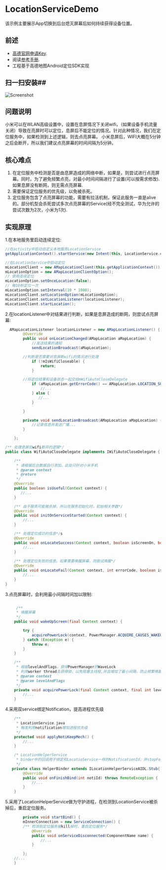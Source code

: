 # LocationServiceDemo

该示例主要展示App切换到后台熄灭屏幕后如何持续获得设备位置。

## 前述 ##
- [高德官网申请Key](http://lbs.amap.com/dev/#/).
- 阅读[参考手册](http://a.amap.com/lbs/static/unzip/Android_Map_Doc/index.html).
- 工程基于高德地图Android定位SDK实现

## 扫一扫安装##
![Screenshot]( https://raw.githubusercontent.com/amap-demo/android-service-location/master/LocationServiceDemo/apk/1477653836.png)  


## 问题说明

小米可以在WLAN高级设置中，设置在息屏情况下关闭wifi，（如果设备手机流量关闭）导致在亮屏时可以定位，息屏后不能定位的情况。针对此种情况，我们在定位服务中，如果检测到上述逻辑，则去点亮屏幕。
小米息屏后，WIFI大概在5分钟之后会断开，所以我们建议点亮屏幕的时间间隔为5分钟。

## 核心难点
1. 在定位服务中检测是否是由息屏造成的网络中断，如果是，则尝试进行点亮屏幕。同时，为了避免频繁点亮，对最小时间间隔进行了设置(可以按需求修改).
如果息屏没有断网，则无需点亮屏幕.
2. 需要保证定位服务的优先级，以免被杀死。
3. 定位服务包含了点亮屏幕的功能，需要有拉活机制，保证此服务一直是alive的。部分机型会杀死尝试多次点亮屏幕的Service(经不完全测试，华为允许的尝试次数为2次，小米为1次).

## 实现原理
1.在本地服务里启动连续定位:
```java
//在activity中启动自定义本地服务LocationService
getApplicationContext().startService(new Intent(this, LocationService.class));

//在LocationService中启动定位
mLocationClient = new AMapLocationClient(this.getApplicationContext());
mLocationOption = new AMapLocationClientOption();
// 使用连续定位
mLocationOption.setOnceLocation(false);
// 每10秒定位一次
mLocationOption.setInterval(10 * 1000);
mLocationClient.setLocationOption(mLocationOption);
mLocationClient.setLocationListener(locationListener);
mLocationClient.startLocation();
```
2.在locationListener中对结果进行判断，如果是息屏造成的断网，则尝试点亮屏幕:
```java
  AMapLocationListener locationListener = new AMapLocationListener() {
        @Override
        public void onLocationChanged(AMapLocation aMapLocation) {
            //发送结果的通知
            sendLocationBroadcast(aMapLocation);

	    //判断是否需要对息屏断wifi的情况进行处理
            if (!mIsWifiCloseable) {
                return;
            }

	    //将定位结果和设备状态一起交给mWifiAutoCloseDelegate
            if (aMapLocation.getErrorCode() == AMapLocation.LOCATION_SUCCESS) {
                //...
            } else {
               //...
            }

        }

        private void sendLocationBroadcast(AMapLocation aMapLocation) {
            //记录信息并发送广播...
        }

    };

/** 处理息屏后wifi断开的逻辑*/
public class WifiAutoCloseDelegate implements IWifiAutoCloseDelegate {

    /**
     * 请根据后台数据自行添加。此处只针对小米手机
     * @param context
     * @return
     */
    @Override
    public boolean isUseful(Context context) {
       //...
    }

    /** 由于服务可能被杀掉，所以在服务初始化时，初始相关参数*/
    @Override
    public void initOnServiceStarted(Context context) {
        //...
    }

    /** 处理定位成功的信息*/s
    @Override
    public void onLocateSuccess(Context context, boolean isScreenOn, boolean isMobileable) {
        //...
    }
	
    /** 处理定位失败的信息。如果需要唤醒屏幕，则尝试唤醒*/
    @Override
    public void onLocateFail(Context context, int errorCode, boolean isScreenOn, boolean isWifiable) {
        //...
    }
}
```

3.点亮屏幕时，会利用最小间隔时间加以限制:
```java

     /**
     * 唤醒屏幕
     */
    public void wakeUpScreen(final Context context) {

        try {
            acquirePowerLock(context, PowerManager.ACQUIRE_CAUSES_WAKEUP | PowerManager.SCREEN_DIM_WAKE_LOCK);
        } catch (Exception e) {
            throw e;
        }
    }

    /**
     * 根据levelAndFlags，获得PowerManager的WaveLock
     * 利用worker thread去获得锁，以免阻塞主线程,并且增加了最小间隔，防止频繁唤醒
     * @param context
     * @param levelAndFlags
     */
    private void acquirePowerLock(final Context context, final int levelAndFlags) {
        //...
    }
```

4.采用双service绑定Notification，提高进程优先级
```java
    /**
     * LocationService.java
     * 触发利用notification增加进程优先级
     */
    protected void applyNotiKeepMech() {
        //...
    }

    /* LocationHelperService
     * binder中的回调用于绑定和LocatioService一样的NotificationId，并stopForeground使通知隐藏
     */
   private class HelperBinder extends ILocationHelperServiceAIDL.Stub{
        @Override
        public void onFinishBind(int notiId) throws RemoteException {
            //...
        }
    }

```

5.采用了LocationHelperService做为守护进程，在检测到LocationService被杀掉后，重启定位服务。
```java
        private void startBind() {
        mInnerConnection = new ServiceConnection() {
	    /** 检测到定位服务被kill掉时，重启定位服务*/
            @Override
            public void onServiceDisconnected(ComponentName name) {
                //...
            }

        };
	//...
    }
```
